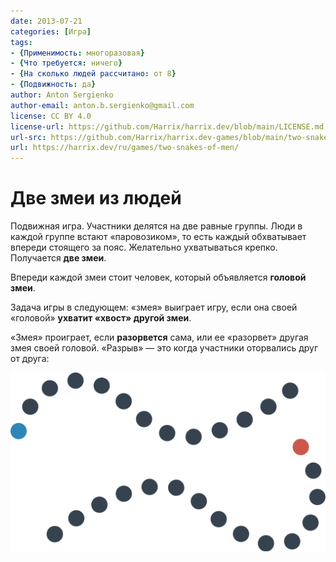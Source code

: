 ```yaml
---
date: 2013-07-21
categories: [Игра]
tags:
- {Применимость: многоразовая}
- {Что требуется: ничего}
- {На сколько людей рассчитано: от 8}
- {Подвижность: да}
author: Anton Sergienko
author-email: anton.b.sergienko@gmail.com
license: CC BY 4.0
license-url: https://github.com/Harrix/harrix.dev/blob/main/LICENSE.md
url-src: https://github.com/Harrix/harrix.dev-games/blob/main/two-snakes-of-men/two-snakes-of-men.md
url: https://harrix.dev/ru/games/two-snakes-of-men/
---
```


# Две змеи из людей

Подвижная игра. Участники делятся на две равные группы. Люди в каждой группе встают «паровозиком», то есть каждый обхватывает впереди стоящего за пояс. Желательно ухватываться крепко. Получается **две змеи**.

Впереди каждой змеи стоит человек, который объявляется **головой змеи**.

Задача игры в следующем: «змея» выиграет игру, если она своей «головой» **ухватит «хвост» другой змеи**.

«Змея» проиграет, если **разорвется** сама, или ее «разорвет» другая змея своей головой. «Разрыв» — это когда участники оторвались друг от друга:

![Пример цепочек из людей во время игры](img/game.svg)
